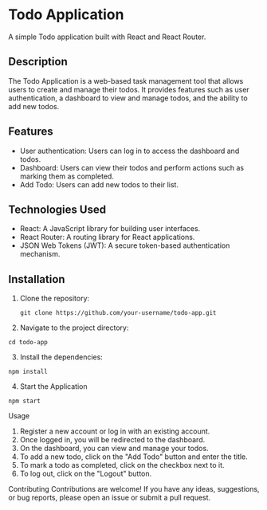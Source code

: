 # Todo Application

A simple Todo application built with React and React Router.

## Description

The Todo Application is a web-based task management tool that allows users to create and manage their todos. It provides features such as user authentication, a dashboard to view and manage todos, and the ability to add new todos.

## Features

- User authentication: Users can log in to access the dashboard and todos.
- Dashboard: Users can view their todos and perform actions such as marking them as completed.
- Add Todo: Users can add new todos to their list.

## Technologies Used

- React: A JavaScript library for building user interfaces.
- React Router: A routing library for React applications.
- JSON Web Tokens (JWT): A secure token-based authentication mechanism.

## Installation

1. Clone the repository:

   ```shell
   git clone https://github.com/your-username/todo-app.git

2. Navigate to the project directory:

  `cd todo-app`
  
3. Install the dependencies:

  `npm install`

4. Start the Application

  `npm start`
  
Usage
1. Register a new account or log in with an existing account.
2. Once logged in, you will be redirected to the dashboard.
3. On the dashboard, you can view and manage your todos.
4. To add a new todo, click on the "Add Todo" button and enter the title.
5. To mark a todo as completed, click on the checkbox next to it.
6. To log out, click on the "Logout" button.

Contributing
Contributions are welcome! If you have any ideas, suggestions, or bug reports, please open an issue or submit a pull request.
